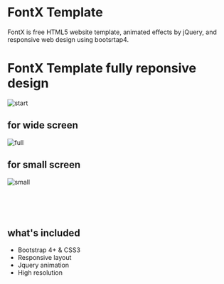 # FontX Template

FontX is free HTML5 website template, animated effects by jQuery, and responsive web design using bootsrtap4.

# FontX Template fully reponsive design
![start](https://user-images.githubusercontent.com/48655469/62018120-0e1c0580-b1c2-11e9-8e90-09d4ff669776.png)

## for wide screen
![full](https://user-images.githubusercontent.com/48655469/62017516-9fd64380-b1bf-11e9-9d8b-b4161a3dbae5.png)

## for small screen
![small](https://user-images.githubusercontent.com/48655469/62017741-72d66080-b1c0-11e9-968b-3f32d76d3993.png)


<br />
<br />
<br />

## what's included
* Bootstrap 4+ & CSS3
* Responsive layout
* Jquery animation
* High resolution


